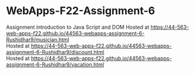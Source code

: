 # WebApps-F22-Assignment-6
Assignment introduction to Java Script and DOM
Hosted at https://44-563-web-apps-f22.github.io/44563-webapps-assignment-6-Rushidhar9/musician.html <br>
Hosted at https://44-563-web-apps-f22.github.io/44563-webapps-assignment-6-Rushidhar9/discount.html <br>
Hosted at https://44-563-web-apps-f22.github.io/44563-webapps-assignment-6-Rushidhar9/vacation.html <br>


